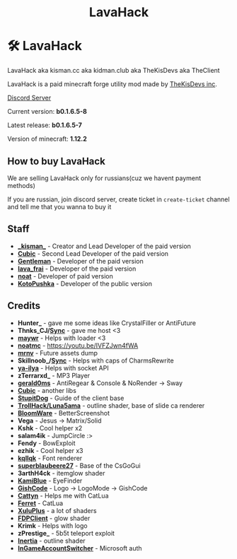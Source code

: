 <h1 align="center">LavaHack</h1>

# 🛠️ LavaHack
LavaHack aka kisman.cc aka kidman.club aka TheKisDevs aka TheClient

LavaHack is a paid minecraft forge utility mod made by [TheKisDevs inc](https://github.com/TheKisDevs/).

[Discord Server](https://discord.gg/NNn7WXfkNB)

Current version: **b0.1.6.5-8**

Latest release: **b0.1.6.5-7**

Version of minecraft: **1.12.2**

## How to buy LavaHack
We are selling LavaHack only for russians(cuz we havent payment methods)

If you are russian, join discord server, create ticket in `create-ticket` channel and tell me that you wanna to buy it

## Staff
- [**\_kisman_**](https://github.com/kisman2000) - Creator and Lead Developer of the paid version
- [**Cubic**](https://github.com/Cuubicc) - Second Lead Developer of the paid version
- [**Gentleman**](https://github.com/GentlemanMC) - Developer of the paid version
- [**lava_frai**](https://github.com/lavaFrai) - Developer of the paid version
- [**noat**](https://github.com/noatmc) - Developer of paid version
- [**KotoPushka**](https://github.com/kotopushka12) - Developer of the public version

## Credits
- **Hunter_** - gave me some ideas like CrystalFiller or AntiFuture
- **Thnks_CJ/[Sync](https://discord.gg/CpUReYwUCA)** - gave me host <3
- **[maywr](https://github.com/maywr)** - Helps with loader <3
- **[noatmc](https://youtu.be/IVFZJwn4fWA)** - https://youtu.be/IVFZJwn4fWA
- **[mrnv](https://github.com/mr-nv)** - Future assets dump
- **Skillnoob_/[Sync](https://discord.gg/CpUReYwUCA)** - Helps with caps of CharmsRewrite
- **[ya-ilya](https://github.com/ya-ilya)** - Helps with socket API
- **zTerrarxd_** - MP3 Player
- **[gerald0ms](https://github.com/gerald)** - AntiRegear & Console & NoRender -> Sway
- **[Cubic](https://github.com/Cuubicc)** - another libs
- **[StupitDog](https://www.youtube.com/channel/UCBrAbDKYkJJR0bimvBvbw4A)** - Guide of the client base
- **[TrollHack/Luna5ama](https://github.com/Luna5ama/TrollHack)** - outline shader, base of slide ca renderer
- **[BloomWare](https://github.com/TheBreakery/Bloomware)** - BetterScreenshot
- **Vega** - Jesus -> Matrix/Solid
- **Kshk** - Cool helper x2
- **salam4ik** - JumpCircle :>
- **Fendy** - BowExploit
- **ezhik** - Cool helper x3
- **[kqllqk](https://github.com/kqlqk/)** - Font renderer
- [**superblaubeere27**](https://github.com/superblaubeere27) - Base of the CsGoGui
- **3arthH4ck** - itemglow shader
- [**KamiBlue**](https://github.com/kami-blue/) - EyeFinder
- **[GishCode](https://github.com/GishReloaded/Gish-Code-1.12.2)** - Logo -> LogoMode -> GishCode
- [**Cattyn**](https://github.com/cattyngmd/) - Helps me with CatLua
- [**Ferret**](https://github.com/cattyngmd/Ferret) - CatLua
- [**XuluPlus**](https://discord.gg/cenXRGfvRY) - a lot of shaders
- [**FDPClient**](https://github.com/UnlegitMC/FDPClient) - glow shader
- **Krimk** - Helps with logo
- **zPrestige_** - 5b5t teleport exploit
- [**Inertia**](https://inetriaclient.com) - outline shader
- [**InGameAccountSwitcher**](https://github.com/The-Fireplace-Minecraft-Mods/In-Game-Account-Switcher) - Microsoft auth
